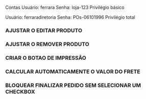 Contas
Usuário: ferrara
Senha: loja-123
Privilégio básico

Usuário: ferraradiretoria
Senha: POs-06101996
Privilégio total


### AJUSTAR O EDITAR PRODUTO

### AJUSTAR O REMOVER PRODUTO
### CRIAR O BOTAO DE IMPRESSÃO
### CALCULAR AUTOMATICAMENTE O VALOR DO FRETE
### BLOQUEAR FINALIZAR PEDIDO SEM SELECIONAR UM CHECKBOX
